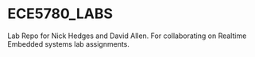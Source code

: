 # ECE5780_LABS
Lab Repo for Nick Hedges and David Allen.
For collaborating on Realtime Embedded systems lab assignments.
